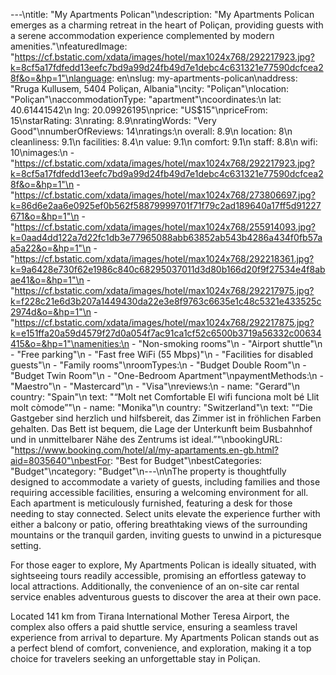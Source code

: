 ---\ntitle: "My Apartments Polican"\ndescription: "My Apartments Polican emerges as a charming retreat in the heart of Poliçan, providing guests with a serene accommodation experience complemented by modern amenities."\nfeaturedImage: "https://cf.bstatic.com/xdata/images/hotel/max1024x768/292217923.jpg?k=8cf5a17fdfedd13eefc7bd9a99d24fb49d7e1debc4c631321e77590dcfcea28f&o=&hp=1"\nlanguage: en\nslug: my-apartments-polican\naddress: "Rruga Kullusem, 5404 Poliçan, Albania"\ncity: "Poliçan"\nlocation: "Poliçan"\naccommodationType: "apartment"\ncoordinates:\n  lat: 40.61441542\n  lng: 20.09926195\nprice: "US$15"\npriceFrom: 15\nstarRating: 3\nrating: 8.9\nratingWords: "Very Good"\nnumberOfReviews: 14\nratings:\n  overall: 8.9\n  location: 8\n  cleanliness: 9.1\n  facilities: 8.4\n  value: 9.1\n  comfort: 9.1\n  staff: 8.8\n  wifi: 10\nimages:\n  - "https://cf.bstatic.com/xdata/images/hotel/max1024x768/292217923.jpg?k=8cf5a17fdfedd13eefc7bd9a99d24fb49d7e1debc4c631321e77590dcfcea28f&o=&hp=1"\n  - "https://cf.bstatic.com/xdata/images/hotel/max1024x768/273806697.jpg?k=86d6e2aa6e0925ef0b562f58879999701f71f79c2ad189640a17ff5d91227671&o=&hp=1"\n  - "https://cf.bstatic.com/xdata/images/hotel/max1024x768/255914093.jpg?k=0aad4dd122a7d22fc1db3e77965088abb63852ab543b4286a434f0fb57aa5a22&o=&hp=1"\n  - "https://cf.bstatic.com/xdata/images/hotel/max1024x768/292218361.jpg?k=9a6428e730f62e1986c840c68295037011d3d80b166d20f9f27534e4f8abae41&o=&hp=1"\n  - "https://cf.bstatic.com/xdata/images/hotel/max1024x768/292217975.jpg?k=f228c21e6d3b207a1449430da22e3e8f9763c6635e1c48c5321e433525c2974d&o=&hp=1"\n  - "https://cf.bstatic.com/xdata/images/hotel/max1024x768/292217875.jpg?k=e151ffa20a59d4579f27d0a054f7ac91ca1cf52c6500b3719a56332c00634415&o=&hp=1"\namenities:\n  - "Non-smoking rooms"\n  - "Airport shuttle"\n  - "Free parking"\n  - "Fast free WiFi (55 Mbps)"\n  - "Facilities for disabled guests"\n  - "Family rooms"\nroomTypes:\n  - "Budget Double Room"\n  - "Budget Twin Room"\n  - "One-Bedroom Apartment"\npaymentMethods:\n  - "Maestro"\n  - "Mastercard"\n  - "Visa"\nreviews:\n  - name: "Gerard"\n    country: "Spain"\n    text: "“Molt net
Comfortable
El wifi funciona molt bé
Llit molt còmode”"\n  - name: "Monika"\n    country: "Switzerland"\n    text: "“Die Gastgeber sind herzlich und hilfsbereit, das Zimmer ist in fröhlichen Farben gehalten. Das Bett ist bequem, die Lage der Unterkunft beim Busbahnhof und in unmittelbarer Nähe des Zentrums ist ideal.”"\nbookingURL: "https://www.booking.com/hotel/al/my-apartaments.en-gb.html?aid=8035640"\nbestFor: "Best for Budget"\nbestCategories: "Budget"\ncategory: "Budget"\n---\n\nThe property is thoughtfully designed to accommodate a variety of guests, including families and those requiring accessible facilities, ensuring a welcoming environment for all. Each apartment is meticulously furnished, featuring a desk for those needing to stay connected. Select units elevate the experience further with either a balcony or patio, offering breathtaking views of the surrounding mountains or the tranquil garden, inviting guests to unwind in a picturesque setting.

For those eager to explore, My Apartments Polican is ideally situated, with sightseeing tours readily accessible, promising an effortless gateway to local attractions. Additionally, the convenience of an on-site car rental service enables adventurous guests to discover the area at their own pace.

Located 141 km from Tirana International Mother Teresa Airport, the complex also offers a paid shuttle service, ensuring a seamless travel experience from arrival to departure. My Apartments Polican stands out as a perfect blend of comfort, convenience, and exploration, making it a top choice for travelers seeking an unforgettable stay in Poliçan.